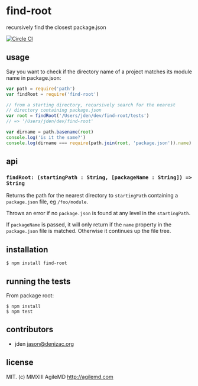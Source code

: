 # find-root
recursively find the closest package.json

[![Circle CI](https://circleci.com/gh/jden/find-root.svg?style=svg)](https://circleci.com/gh/jden/find-root)

## usage
Say you want to check if the directory name of a project matches its
module name in package.json:

```js
var path = require('path')
var findRoot = require('find-root')

// from a starting directory, recursively search for the nearest
// directory containing package.json
var root = findRoot('/Users/jden/dev/find-root/tests')
// => '/Users/jden/dev/find-root'

var dirname = path.basename(root)
console.log('is it the same?')
console.log(dirname === require(path.join(root, 'package.json')).name)
```


## api

### `findRoot: (startingPath : String, [packageName : String]) => String`

Returns the path for the nearest directory to `startingPath` containing
a `package.json` file, eg `/foo/module`.

Throws an error if no `package.json` is found at any level in the
`startingPath`.

If `packageName` is passed, it will only return if the `name` property in
the `package.json` file is matched. Otherwise it continues up the file tree.


## installation

    $ npm install find-root


## running the tests

From package root:

    $ npm install
    $ npm test


## contributors

- jden <jason@denizac.org>


## license
MIT. (c) MMXIII AgileMD http://agilemd.com

